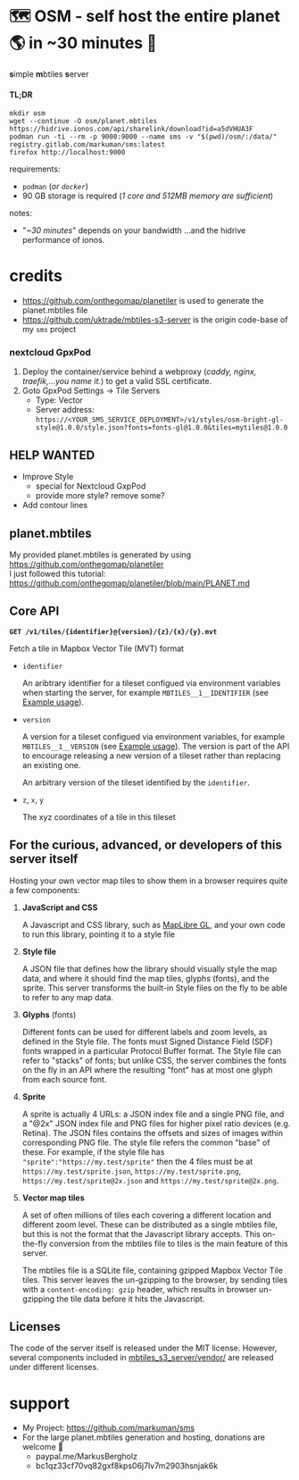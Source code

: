 # 🗺️ OSM - self host the entire planet 🌎 in ~30 minutes 🚀

**s**imple **m**btiles **s**erver

#### TL;DR

```
mkdir osm
wget --continue -O osm/planet.mbtiles https://hidrive.ionos.com/api/sharelink/download?id=a5dVHUA3F
podman run -ti --rm -p 9000:9000 --name sms -v "$(pwd)/osm/:/data/" registry.gitlab.com/markuman/sms:latest
firefox http://localhost:9000
```

requirements: 
* `podman` (_or `docker`_)
* 90 GB storage is required (_1 core and 512MB memory are sufficient_)

notes:
* "_~30 minutes_" depends on your bandwidth ...and the hidrive performance of ionos.


# credits

* https://github.com/onthegomap/planetiler is used to generate the planet.mbtiles file
* https://github.com/uktrade/mbtiles-s3-server is the origin code-base of my `sms` project


### nextcloud GpxPod

1. Deploy the container/service behind a webproxy (_caddy, nginx, traefik,...you name it._) to get a valid SSL certificate.
2. Goto GpxPod Settings -> Tile Servers
    * Type: Vector
    * Server address: `https://<YOUR_SMS_SERVICE_DEPLOYMENT>/v1/styles/osm-bright-gl-style@1.0.0/style.json?fonts=fonts-gl@1.0.0&tiles=mytiles@1.0.0`


## HELP WANTED

* Improve Style
  * special for Nextcloud GxpPod
  * provide more style? remove some?
* Add contour lines

## planet.mbtiles

My provided planet.mbtiles is generated by using https://github.com/onthegomap/planetiler  
I just followed this tutorial: https://github.com/onthegomap/planetiler/blob/main/PLANET.md


## Core API

**`GET /v1/tiles/{identifier}@{version}/{z}/{x}/{y}.mvt`**

Fetch a tile in Mapbox Vector Tile (MVT) format

- `identifier`

  An aribtrary identifier for a tileset configued via environment variables when starting the server, for example `MBTILES__1__IDENTIFIER` (see [Example usage](#example-usage)).

- `version`

  A version for a tileset configued via environment variables, for example `MBTILES__1__VERSION` (see [Example usage](#example-usage)). The version is part of the API to encourage releasing a new version of a tileset rather than replacing an existing one.

  An arbitrary version of the tileset identified by the `identifier`.

- `z`, `x`, `y`

  The xyz coordinates of a tile in this tileset


## For the curious, advanced, or developers of this server itself

Hosting your own vector map tiles to show them in a browser requires quite a few components:

1. **JavaScript and CSS**

   A Javascript and CSS library, such as [MapLibre GL](https://github.com/maplibre/maplibre-gl-js), and your own code to run this library, pointing it to a style file

2. **Style file**

   A JSON file that defines how the library should visually style the map data, and where it should find the map tiles, glyphs (fonts), and the sprite. This server transforms the built-in Style files on the fly to be able to refer to any map data.

3. **Glyphs** (fonts)

   Different fonts can be used for different labels and zoom levels, as defined in the Style file. The fonts must Signed Distance Field (SDF) fonts wrapped in a particular Protocol Buffer format. The Style file can refer to "stacks" of fonts; but unlike CSS, the server combines the fonts on the fly in an API where the resulting "font" has at most one glyph from each source font.

4. **Sprite**

   A sprite is actually 4 URLs: a JSON index file and a single PNG file, and a "@2x" JSON index file and PNG files for higher pixel ratio devices (e.g. Retina). The JSON files contains the offsets and sizes of images within corresponding PNG file. The style file refers the common "base" of these. For example, if the style file has `"sprite":"https://my.test/sprite"` then the 4 files must be at `https://my.test/sprite.json`, `https://my.test/sprite.png`, `https://my.test/sprite@2x.json` and `https://my.test/sprite@2x.png`.

5. **Vector map tiles**

   A set of often millions of tiles each covering a different location and different zoom level. These can be distributed as a single mbtiles file, but this is not the format that the Javascript library accepts. This on-the-fly conversion from the mbtiles file to tiles is the main feature of this server.

   The mbtiles file is a SQLite file, containing gzipped Mapbox Vector Tile tiles. This server leaves the un-gzipping to the browser, by sending tiles with a `content-encoding: gzip` header, which results in browser un-gzipping the tile data before it hits the Javascript.


## Licenses

The code of the server itself is released under the MIT license. However, several components included in [mbtiles_s3_server/vendor/](./mbtiles_s3_server/vendor/) are released under different licenses.

# support

* My Project: https://github.com/markuman/sms
* For the large planet.mbtiles generation and hosting, donations are welcome 🙂
  * paypal.me/MarkusBergholz
  * bc1qz33cf70vq82gxf8kps06j7lv7m2903hsnjak6k
